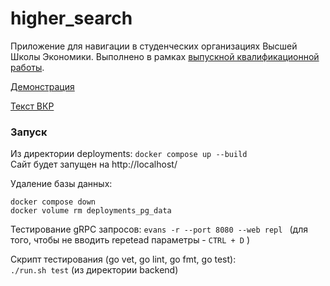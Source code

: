 # higher_search

Приложение для навигации в студенческих организациях Высшей Школы Экономики. Выполнено в рамках [выпускной квалификационной работы]([url](https://www.hse.ru/ba/se/students/diplomas/924181883)).

[Демонстрация](https://drive.google.com/file/d/1LmxBtdD1PVRjHaWdU64ul6usvQLFM-RV/view?usp=drive_link)

[Текст ВКР](https://github.com/DubrovEva/higher_search/blob/main/%D0%94%D1%83%D0%B1%D1%80%D0%BE%D0%B2%D1%81%D0%BA%D0%B0%D1%8F_%D0%A2%D0%B5%D0%BA%D1%81%D1%82_%D0%92%D0%9A%D0%A0.pdf)

###  Запуск 

Из директории deployments: ```docker compose up --build```  
Сайт будет запущен на http://localhost/

Удаление базы данных:   
```
docker compose down
docker volume rm deployments_pg_data
```


Тестирование gRPC запросов: ```evans -r --port 8080 --web repl ```
(для того, чтобы не вводить repetead параметры - `CTRL + D` )

Скрипт тестирования (go vet, go lint, go fmt, go test):  
`./run.sh test`
(из директории backend)
